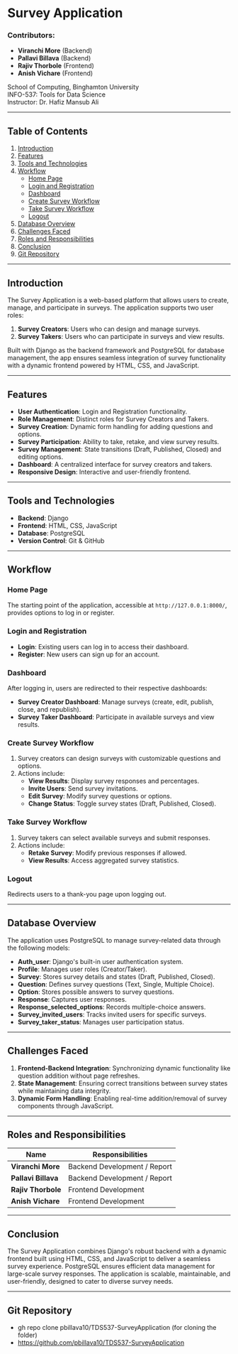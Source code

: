 # Survey Application

### Contributors:
- **Viranchi More** (Backend)
- **Pallavi Billava** (Backend)
- **Rajiv Thorbole** (Frontend)
- **Anish Vichare** (Frontend)

School of Computing, Binghamton University  
INFO-537: Tools for Data Science  
Instructor: Dr. Hafiz Mansub Ali  

---

## Table of Contents
1. [Introduction](#introduction)
2. [Features](#features)
3. [Tools and Technologies](#tools-and-technologies)
4. [Workflow](#workflow)
    - [Home Page](#home-page)
    - [Login and Registration](#login-and-registration)
    - [Dashboard](#dashboard)
    - [Create Survey Workflow](#create-survey-workflow)
    - [Take Survey Workflow](#take-survey-workflow)
    - [Logout](#logout)
5. [Database Overview](#database-overview)
6. [Challenges Faced](#challenges-faced)
7. [Roles and Responsibilities](#roles-and-responsibilities)
8. [Conclusion](#conclusion)
9. [Git Repository](#git-repository)

---

## Introduction

The Survey Application is a web-based platform that allows users to create, manage, and participate in surveys. The application supports two user roles:
1. **Survey Creators**: Users who can design and manage surveys.
2. **Survey Takers**: Users who can participate in surveys and view results.

Built with Django as the backend framework and PostgreSQL for database management, the app ensures seamless integration of survey functionality with a dynamic frontend powered by HTML, CSS, and JavaScript.

---

## Features

- **User Authentication**: Login and Registration functionality.
- **Role Management**: Distinct roles for Survey Creators and Takers.
- **Survey Creation**: Dynamic form handling for adding questions and options.
- **Survey Participation**: Ability to take, retake, and view survey results.
- **Survey Management**: State transitions (Draft, Published, Closed) and editing options.
- **Dashboard**: A centralized interface for survey creators and takers.
- **Responsive Design**: Interactive and user-friendly frontend.

---

## Tools and Technologies

- **Backend**: Django
- **Frontend**: HTML, CSS, JavaScript
- **Database**: PostgreSQL
- **Version Control**: Git & GitHub

---

## Workflow

### Home Page
The starting point of the application, accessible at `http://127.0.0.1:8000/`, provides options to log in or register.

### Login and Registration
- **Login**: Existing users can log in to access their dashboard.
- **Register**: New users can sign up for an account.

### Dashboard
After logging in, users are redirected to their respective dashboards:
- **Survey Creator Dashboard**: Manage surveys (create, edit, publish, close, and republish).
- **Survey Taker Dashboard**: Participate in available surveys and view results.

### Create Survey Workflow
1. Survey creators can design surveys with customizable questions and options.
2. Actions include:
    - **View Results**: Display survey responses and percentages.
    - **Invite Users**: Send survey invitations.
    - **Edit Survey**: Modify survey questions or options.
    - **Change Status**: Toggle survey states (Draft, Published, Closed).

### Take Survey Workflow
1. Survey takers can select available surveys and submit responses.
2. Actions include:
    - **Retake Survey**: Modify previous responses if allowed.
    - **View Results**: Access aggregated survey statistics.

### Logout
Redirects users to a thank-you page upon logging out.

---

## Database Overview

The application uses PostgreSQL to manage survey-related data through the following models:

- **Auth_user**: Django's built-in user authentication system.
- **Profile**: Manages user roles (Creator/Taker).
- **Survey**: Stores survey details and states (Draft, Published, Closed).
- **Question**: Defines survey questions (Text, Single, Multiple Choice).
- **Option**: Stores possible answers to survey questions.
- **Response**: Captures user responses.
- **Response_selected_options**: Records multiple-choice answers.
- **Survey_invited_users**: Tracks invited users for specific surveys.
- **Survey_taker_status**: Manages user participation status.

---

## Challenges Faced

1. **Frontend-Backend Integration**: Synchronizing dynamic functionality like question addition without page refreshes.
2. **State Management**: Ensuring correct transitions between survey states while maintaining data integrity.
3. **Dynamic Form Handling**: Enabling real-time addition/removal of survey components through JavaScript.

---

## Roles and Responsibilities

| Name           | Responsibilities         |
|----------------|--------------------------|
| **Viranchi More** | Backend Development / Report |
| **Pallavi Billava** | Backend Development / Report |
| **Rajiv Thorbole** | Frontend Development |
| **Anish Vichare** | Frontend Development |

---

## Conclusion

The Survey Application combines Django's robust backend with a dynamic frontend built using HTML, CSS, and JavaScript to deliver a seamless survey experience. PostgreSQL ensures efficient data management for large-scale survey responses. The application is scalable, maintainable, and user-friendly, designed to cater to diverse survey needs.

---

## Git Repository

- gh repo clone pbillava10/TDS537-SurveyApplication (for cloning the folder)
- https://github.com/pbillava10/TDS537-SurveyApplication

